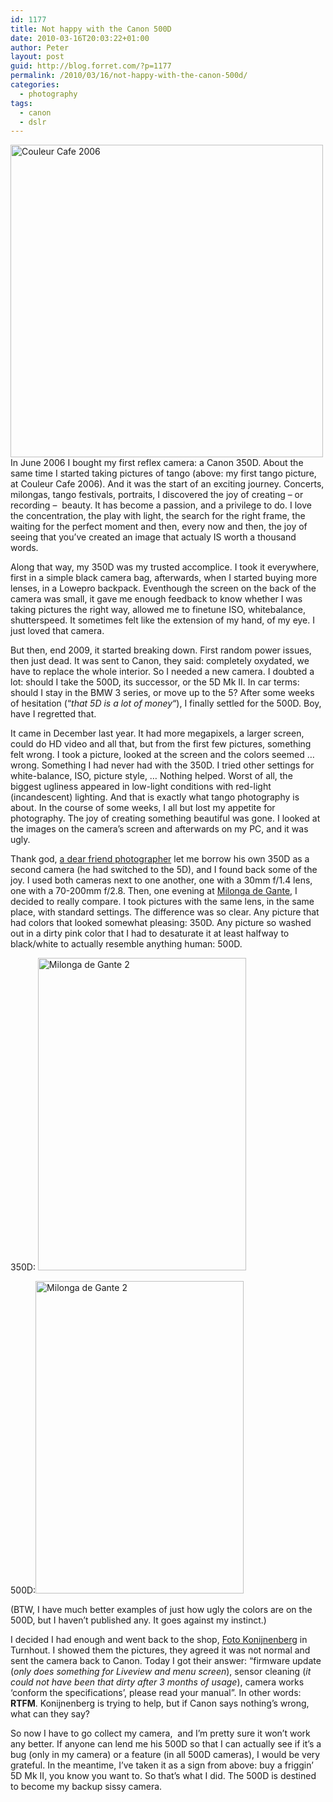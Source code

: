 ```yaml
---
id: 1177
title: Not happy with the Canon 500D
date: 2010-03-16T20:03:22+01:00
author: Peter
layout: post
guid: http://blog.forret.com/?p=1177
permalink: /2010/03/16/not-happy-with-the-canon-500d/
categories:
  - photography
tags:
  - canon
  - dslr
---
```

[<img loading="lazy" src="http://farm1.static.flickr.com/52/178964174_865c386647.jpg" alt="Couleur Cafe 2006" width="500" height="500" />](http://www.flickr.com/photos/pforret/178964174/ "Couleur Cafe 2006")  
In June 2006 I bought my first reflex camera: a Canon 350D. About the same time I started taking pictures of tango (above: my first tango picture, at Couleur Cafe 2006). And it was the start of an exciting journey. Concerts, milongas, tango festivals, portraits, I discovered the joy of creating &#8211; or recording &#8211;  beauty. It has become a passion, and a privilege to do. I love the concentration, the play with light, the search for the right frame, the waiting for the perfect moment and then, every now and then, the joy of seeing that you&#8217;ve created an image that actualy IS worth a thousand words.

Along that way, my 350D was my trusted accomplice. I took it everywhere, first in a simple black camera bag, afterwards, when I started buying more lenses, in a Lowepro backpack. Eventhough the screen on the back of the camera was small, it gave me enough feedback to know whether I was taking pictures the right way, allowed me to finetune ISO, whitebalance, shutterspeed. It sometimes felt like the extension of my hand, of my eye. I just loved that camera.

But then, end 2009, it started breaking down. First random power issues, then just dead. It was sent to Canon, they said: completely oxydated, we have to replace the whole interior. So I needed a new camera. I doubted a lot: should I take the 500D, its successor, or the 5D Mk II. In car terms: should I stay in the BMW 3 series, or move up to the 5? After some weeks of hesitation (&#8220;_that 5D is a lot of money_&#8220;), I finally settled for the 500D. Boy, have I regretted that.

<!--more-->It came in December last year. It had more megapixels, a larger screen, could do HD video and all that, but from the first few pictures, something felt wrong. I took a picture, looked at the screen and the colors seemed &#8230; wrong. Something I had never had with the 350D. I tried other settings for white-balance, ISO, picture style, &#8230; Nothing helped. Worst of all, the biggest ugliness appeared in low-light conditions with red-light (incandescent) lighting. And that is exactly what tango photography is about. In the course of some weeks, I all but lost my appetite for photography. The joy of creating something beautiful was gone. I looked at the images on the camera&#8217;s screen and afterwards on my PC, and it was ugly.

Thank god, [a dear friend photographer](http://b-art.skynetblogs.be/) let me borrow his own 350D as a second camera (he had switched to the 5D), and I found back some of the joy. I used both cameras next to one another, one with a 30mm f/1.4 lens, one with a 70-200mm f/2.8. Then, one evening at [Milonga de Gante](http://www.milongadegante.be/), I decided to really compare. I took pictures with the same lens, in the same place, with standard settings. The difference was so clear. Any picture that had colors that looked somewhat pleasing: 350D. Any picture so washed out in a dirty pink color that I had to desaturate it at least halfway to black/white to actually resemble anything human: 500D.

350D: [<img loading="lazy" src="http://farm5.static.flickr.com/4009/4383264176_416ac0c93b.jpg" alt="Milonga de Gante 2" width="333" height="500" />](http://www.flickr.com/photos/pforret/4383264176/ "Milonga de Gante 2 by Peter Forret, on Flickr")

500D:[<img loading="lazy" src="http://farm5.static.flickr.com/4053/4383269118_9468405d2b.jpg" alt="Milonga de Gante 2" width="333" height="500" />](http://www.flickr.com/photos/pforret/4383269118/ "Milonga de Gante 2 by Peter Forret, on Flickr")

(BTW, I have much better examples of just how ugly the colors are on the 500D, but I haven&#8217;t published any. It goes against my instinct.)

I decided I had enough and went back to the shop, [Foto Konijnenberg](http://www.fotokonijnenberg.be/) in Turnhout. I showed them the pictures, they agreed it was not normal and sent the camera back to Canon. Today I got their answer: &#8220;firmware update (_only does something for Liveview and menu screen_), sensor cleaning (_it could not have been that dirty after 3 months of usage_), camera works &#8216;conform the specifications&#8217;, please read your manual&#8221;. In other words: **RTFM**. Konijnenberg is trying to help, but if Canon says nothing&#8217;s wrong, what can they say?

So now I have to go collect my camera,  and I&#8217;m pretty sure it won&#8217;t work any better. If anyone can lend me his 500D so that I can actually see if it&#8217;s a bug (only in my camera) or a feature (in all 500D cameras), I would be very grateful. In the meantime, I&#8217;ve taken it as a sign from above: buy a friggin&#8217; 5D Mk II, you know you want to. So that&#8217;s what I did. The 500D is destined to become my backup sissy camera.